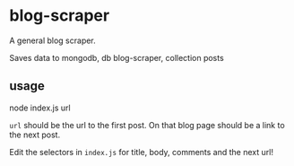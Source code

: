 blog-scraper
================

A general blog scraper.

Saves data to mongodb, db blog-scraper, collection posts
 
## usage

node index.js url

`url` should be the url to the first post. On that blog page should be a link to the next post.

Edit the selectors in `index.js` for title, body, comments and the next url!
